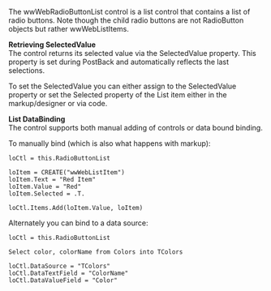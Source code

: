 ﻿The wwWebRadioButtonList control is a list control that contains a list of radio buttons. Note though the child radio buttons are not RadioButton objects but rather wwWebListItems. 

**Retrieving SelectedValue**  
The control returns its selected value via the SelectedValue property. This property is set during PostBack and automatically reflects the last selections.

To set the SelectedValue you can either assign to the SelectedValue property or set the Selected property of the List item either in the markup/designer or via code.

**List DataBinding**  
The control supports both manual adding of controls or data bound binding.

To manually bind (which is also what happens with markup):

```foxpro
loCtl = this.RadioButtonList

loItem = CREATE("wwWebListItem")
loItem.Text = "Red Item"
loItem.Value = "Red"
loItem.Selected = .T.

loCtl.Items.Add(loItem.Value, loItem)
```

Alternately you can bind to a data source:

```foxpro
loCtl = this.RadioButtonList

Select color, colorName from Colors into TColors

loCtl.DataSource = "TColors"
loCtl.DataTextField = "ColorName"
loCtl.DataValueField = "Color"
```
